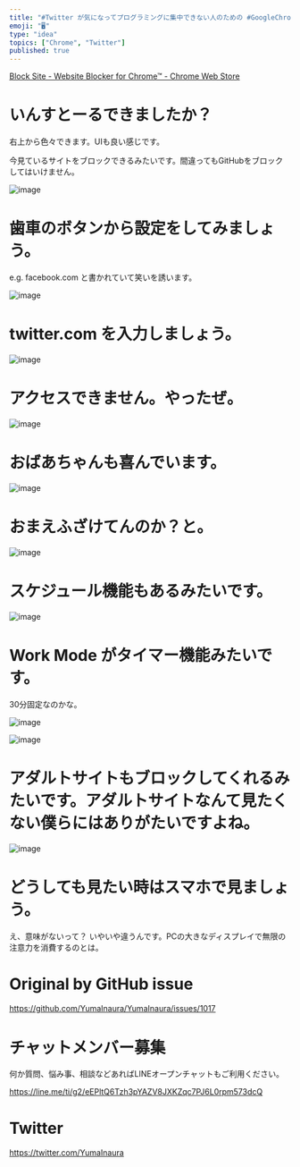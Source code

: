 ```yaml
---
title: "#Twitter が気になってプログラミングに集中できない人のための #GoogleChrome 拡張"
emoji: "🖥"
type: "idea"
topics: ["Chrome", "Twitter"]
published: true
---
```


[Block Site - Website Blocker for Chrome™ - Chrome Web Store](https://chrome.google.com/webstore/detail/block-site-website-blocke/eiimnmioipafcokbfikbljfdeojpcgbh/)

# いんすとーるできましたか？

右上から色々できます。UIも良い感じです。

今見ているサイトをブロックできるみたいです。間違ってもGitHubをブロックしてはいけません。

![image](https://user-images.githubusercontent.com/13635059/55295889-6843ce80-544d-11e9-93ce-b466fbce9fee.png)

# 歯車のボタンから設定をしてみましょう。

e.g. facebook.com  と書かれていて笑いを誘います。

![image](https://user-images.githubusercontent.com/13635059/55295754-cff91a00-544b-11e9-8cba-44eec82f410b.png)

# twitter.com を入力しましょう。

![image](https://user-images.githubusercontent.com/13635059/55295755-d1c2dd80-544b-11e9-9eb1-f5ef6243fa3f.png)

# アクセスできません。やったぜ。

![image](https://user-images.githubusercontent.com/13635059/55295756-d2f40a80-544b-11e9-842e-3bdab3cad7a7.png)

# おばあちゃんも喜んでいます。

![image](https://user-images.githubusercontent.com/13635059/55295830-b86e6100-544c-11e9-82ed-a8a3646ae576.png)

# おまえふざけてんのか？と。

![image](https://user-images.githubusercontent.com/13635059/55295878-41859800-544d-11e9-8629-5c6e0a4e345c.png)

# スケジュール機能もあるみたいです。

![image](https://user-images.githubusercontent.com/13635059/55295788-3f6f0980-544c-11e9-9963-94799feca02a.png)

# Work Mode がタイマー機能みたいです。

30分固定なのかな。

![image](https://user-images.githubusercontent.com/13635059/55295781-29614900-544c-11e9-825f-3c48759083c7.png)

![image](https://user-images.githubusercontent.com/13635059/55295852-f4092b00-544c-11e9-8b2e-658a8d0fc22e.png)

# アダルトサイトもブロックしてくれるみたいです。アダルトサイトなんて見たくない僕らにはありがたいですよね。

![image](https://user-images.githubusercontent.com/13635059/55295792-4bf36200-544c-11e9-8c5a-4854b335c02b.png)

# どうしても見たい時はスマホで見ましょう。

え、意味がないって？ いやいや違うんです。PCの大きなディスプレイで無限の注意力を消費するのとは。



# Original by GitHub issue

https://github.com/YumaInaura/YumaInaura/issues/1017








<!-- Update From Qiita API -->

# チャットメンバー募集


何か質問、悩み事、相談などあればLINEオープンチャットもご利用ください。

https://line.me/ti/g2/eEPltQ6Tzh3pYAZV8JXKZqc7PJ6L0rpm573dcQ





# Twitter


https://twitter.com/YumaInaura


<!-- Update From Qiita API -->



